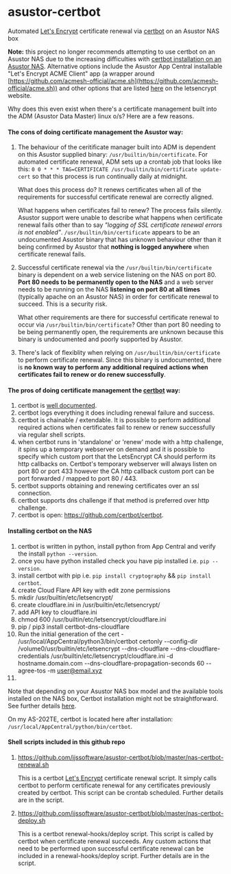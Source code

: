 # asustor-certbot
Automated [Let's Encrypt](https://letsencrypt.org/) certificate renewal via [certbot](https://certbot.eff.org/docs/) on an Asustor NAS box

**Note:** this project no longer recommends attempting to use certbot on an Asustor NAS due to the increasing difficulties with [certbot installation on an Asustor NAS](https://github.com/bebo-dot-dev/asustor-certbot/blob/master/CertbotInstallation.md). Alternative options include the Asustor App Central installable "Let's Encrypt ACME Client" app (a wrapper around [https://github.com/acmesh-official/acme.sh](https://github.com/acmesh-official/acme.sh)) and other options that are listed [here](https://letsencrypt.org/docs/client-options/) on the letsencrypt website.

Why does this even exist when there's a certificate management built into the ADM (Asustor Data Master) linux o/s? Here are a few reasons.

#### The cons of doing certificate management the Asustor way: ####

1. The behaviour of the ceritificate manager built into ADM is dependent on this Asustor supplied binary: `/usr/builtin/bin/certificate`. For automated certificate renewal, ADM sets up a crontab job that looks like this: `0 0 * * * TAG=CERTIFICATE /usr/builtin/bin/certificate update-cert` so that this process is run continually daily at midnight.

   What does this process do? It renews certificates when all of the requirements for successful certificate renewal are correctly aligned.
   
   What happens when certificates fail to renew? The process fails silently. Asustor support were unable to describe what happens when certificate renewal fails other than to say _"logging of SSL certificate renewal errors is not enabled"_. `/usr/builtin/bin/certificate` appears to be an undocumented Asustor binary that has unknown behaviour other than it being confirmed by Asustor that **nothing is logged anywhere** when certificate renewal fails.
   
2. Successful certificate renewal via the `/usr/builtin/bin/certificate` binary is dependent on a web service listening on the NAS on port 80. **Port 80 needs to be permanently open to the NAS** and a web server needs to be running on the NAS **listening on port 80 at all times** (typically apache on an Asustor NAS) in order for certificate renewal to succeed. This is a security risk.

   What other requirements are there for successful certificate renewal to occur via `/usr/builtin/bin/certificate`? Other than port 80 needing to be being permanently open, the requirements are unknown because this binary is undocumented and poorly supported by Asustor.

3. There's lack of flexiblity when relying on `/usr/builtin/bin/certificate` to perform certificate renewal. Since this binary is undocumented, there is **no known way to perform any additional required actions when certificates fail to renew or do renew successfully**.

#### The pros of doing certificate management the [certbot](https://certbot.eff.org/docs/) way: ####

1. certbot is [well documented](https://certbot.eff.org/docs/).
2. certbot logs everything it does including renewal failure and success.
3. certbot is chainable / extendable. It is possible to perform additional required actions when certificates fail to renew or renew successfully via regular shell scripts.
4. when certbot runs in 'standalone' or 'renew' mode with a http challenge, it spins up a temporary webserver on demand and it is possible to specify which custom port that the LetsEncrypt CA should perform its http callbacks on. Certbot's temporary webserver will always listen on port 80 or port 433 however the CA http callback custom port can be port forwarded / mapped to port 80 / 443.
5. certbot supports obtaining and renewing certificates over an ssl connection.
6. certbot supports dns challenge if that method is preferred over http challenge.
7. certbot is open: https://github.com/certbot/certbot.

#### Installing certbot on the NAS ####
1. certbot is written in python, install python from App Central and verify the install `python --version`.
2. once you have python installed check you have pip installed i.e. `pip --version`.
3. install certbot with pip i.e. `pip install cryptography` && `pip install certbot`.
4. create Cloud Flare API key with edit zone permissions
5. mkdir /usr/builtin/etc/letsencrypt/
6. create cloudflare.ini in /usr/builtin/etc/letsencrypt/
7. add API key to cloudflare.ini
8. chmod 600 /usr/builtin/etc/letsencrypt/cloudflare.ini
9. pip / pip3 install certbot-dns-cloudflare
10. Run the initial generation of the cert - /usr/local/AppCentral/python3/bin/certbot certonly --config-dir /volume0/usr/builtin/etc/letsencrypt --dns-cloudflare --dns-cloudflare-credentials /usr/builtin/etc/letsencrypt/cloudflare.ini -d hostname.domain.com --dns-cloudflare-propagation-seconds 60 --agree-tos -m user@email.xyz
11. 

Note that depending on your Asustor NAS box model and the available tools installed on the NAS box, Certbot installation might not be straightforward. See further details [here](https://github.com/jjssoftware/asustor-certbot/blob/master/CertbotInstallation.md).

On my AS-202TE, certbot is located here after installation: `/usr/local/AppCentral/python/bin/certbot`.

#### Shell scripts included in this github repo ####
1. https://github.com/jjssoftware/asustor-certbot/blob/master/nas-certbot-renewal.sh

   This is a certbot [Let's Encrypt](https://letsencrypt.org/) certificate renewal script. It simply calls certbot to perform certificate renewal for any certificates previously created by certbot. This script can be crontab scheduled. Further details are in the script.

2. https://github.com/jjssoftware/asustor-certbot/blob/master/nas-certbot-deploy.sh

   This is a certbot renewal-hooks/deploy script. This script is called by certbot when certificate renewal succeeds. Any custom actions that need to be performed upon successful certificate renewal can be included in a renewal-hooks/deploy script. Further details are in the script.
